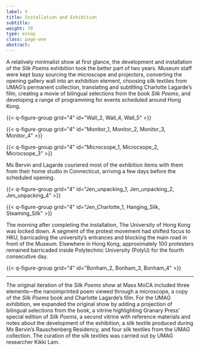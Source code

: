```yaml
---
label: V
title: Installation and Exhibition
subtitle:
weight: 70
type: essay
class: page-one
abstract:
---
```


A relatively minimalist show at first glance, the development and installation of the *Silk Poems* exhibition took the better part of two years. Museum staff were kept busy sourcing the microscope and projectors, converting the opening gallery wall into an exhibition element, choosing silk textiles from UMAG’s permanent collection, translating and subtitling Charlotte Lagarde’s film, creating a movie of bilingual selections from the book *Silk Poems*, and developing a range of programming for events scheduled around Hong Kong.

{{< q-figure-group grid="4" id="Wall_2, Wall_4, Wall_5" >}}

{{< q-figure-group grid="4" id="Monitor_1, Monitor_2, Monitor_3, Monitor_4" >}}

{{< q-figure-group grid="4" id="Microcsope_1, Microcsope_2, Microcsope_3" >}}

Ms Bervin and Lagarde couriered most of the exhibition items with them from their home studio in Connecticut, arriving a few days before the scheduled opening.

{{< q-figure-group grid="4" id="Jen_unpacking_1, Jen_unpacking_2, Jen_unpacking_4" >}}

{{< q-figure-group grid="4" id="Jen_Charlotte_1, Hanging_Silk, Steaming_Silk" >}}

The morning after completing the installation, The University of Hong Kong was locked down. A segment of the protest movement had shifted focus to HKU, barricading the university’s entrances and blocking the main road in front of the Museum. Elsewhere in Hong Kong, approximately 100 protesters remained barricaded inside Polytechnic University (PolyU) for the fourth consecutive day.

{{< q-figure-group grid="4" id="Bonham_2, Bonham_3, Bonham_4" >}}

<hr/>

The original iteration of the *Silk Poems* show at Mass MoCA included three elements—the nanoimprinted poem viewed through a microscope, a copy of the *Silk Poems* book and Charlotte Lagarde’s film. For the UMAG exhibition, we expanded the original show by adding a projection of bilingual selections from the book, a vitrine highlighting Granary Press’ special edition of *Silk Poems*, a second vitrine with reference materials and notes about the development of the exhibition, a silk textile produced during Ms Bervin’s Rauschenberg Residency, and four silk textiles from the UMAG collection. The curation of the silk textiles was carried out by UMAG researcher Kikki Lam.
